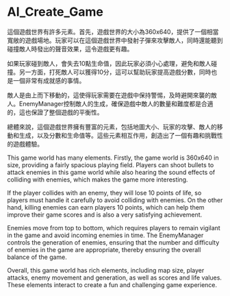 # AI_Create_Game
這個遊戲世界有許多元素。首先，遊戲世界的大小為360x640，提供了一個相當寬敞的遊戲場地。玩家可以在這個遊戲世界中發射子彈來攻擊敵人，同時還能聽到碰撞敵人時發出的聲音效果，這令遊戲更有趣。

如果玩家碰到敵人，會失去10點生命值，因此玩家必須小心處理，避免和敵人碰撞。另一方面，打死敵人可以獲得10分，這可以幫助玩家提高遊戲分數，同時也是一個非常有成就感的事情。

敵人是由上而下移動的，這使得玩家需要在遊戲中保持警惕，及時避開來襲的敵人。EnemyManager控制敵人的生成，確保遊戲中敵人的數量和難度都是合適的，這也保證了整個遊戲的平衡性。

總體來說，這個遊戲世界擁有豐富的元素，包括地圖大小、玩家的攻擊、敵人的移動和生成，以及分數和生命值等。這些元素相互作用，創造出了一個有趣和挑戰性的遊戲體驗。


This game world has many elements. Firstly, the game world is 360x640 in size, providing a fairly spacious playing field. Players can shoot bullets to attack enemies in this game world while also hearing the sound effects of colliding with enemies, which makes the game more interesting.

If the player collides with an enemy, they will lose 10 points of life, so players must handle it carefully to avoid colliding with enemies. On the other hand, killing enemies can earn players 10 points, which can help them improve their game scores and is also a very satisfying achievement.

Enemies move from top to bottom, which requires players to remain vigilant in the game and avoid incoming enemies in time. The EnemyManager controls the generation of enemies, ensuring that the number and difficulty of enemies in the game are appropriate, thereby ensuring the overall balance of the game.

Overall, this game world has rich elements, including map size, player attacks, enemy movement and generation, as well as scores and life values. These elements interact to create a fun and challenging game experience.
